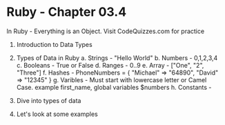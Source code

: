 # Ruby - Chapter 03.4

In Ruby - Everything is an Object.
Visit CodeQuizzes.com for practice

1. Introduction to Data Types
2. Types of Data in Ruby
    a. Strings  - "Hello World"
    b. Numbers  - 0,1,2,3,4
    c. Booleans - True or False
    d. Ranges - 0..9
    e. Array -  ["One", "2", "Three"]
    f. Hashes - PhoneNumbers = {
        "Michael" => "64890",
        "David" => "12345"
    }
    g. Varibles - Must start with lowercase letter or Camel     Case. example first_name, global variables $numbers
    h. Constants -

2. Dive into types of data
3. Let's look at some examples
